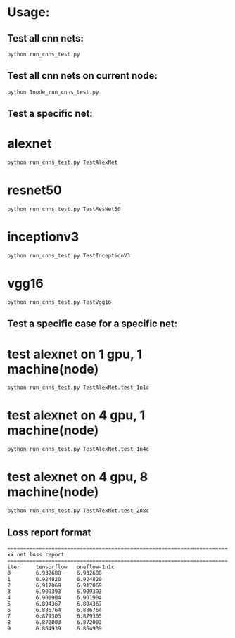 # Usage: 
## Test all cnn nets: 
```
python run_cnns_test.py
```

## Test all cnn nets on current node: 
```
python 1node_run_cnns_test.py
```

## Test a specific net:
# alexnet
```
python run_cnns_test.py TestAlexNet
```

# resnet50
```
python run_cnns_test.py TestResNet50
```

# inceptionv3
```
python run_cnns_test.py TestInceptionV3
```

# vgg16
```
python run_cnns_test.py TestVgg16
```

## Test a specific case for a specific net: 

# test alexnet on 1 gpu, 1 machine(node)
```
python run_cnns_test.py TestAlexNet.test_1n1c
```

# test alexnet on 4 gpu, 1 machine(node)
```
python run_cnns_test.py TestAlexNet.test_1n4c
```

# test alexnet on 4 gpu, 8 machine(node)
```
python run_cnns_test.py TestAlexNet.test_2n8c

```

## Loss report format
```
======================================================================
xx net loss report
======================================================================
iter     tensorflow   oneflow-1n1c
0        6.932688     6.932688
1        6.924820     6.924820
2        6.917069     6.917069
3        6.909393     6.909393
4        6.901904     6.901904
5        6.894367     6.894367
6        6.886764     6.886764
7        6.879305     6.879305
8        6.872003     6.872003
9        6.864939     6.864939
```
